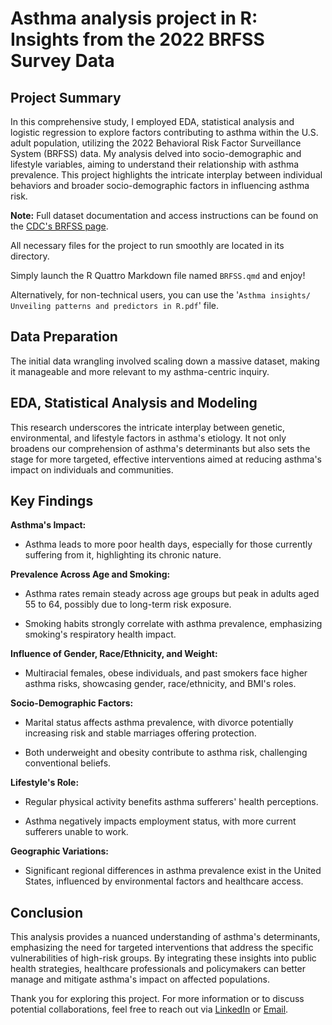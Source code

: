 # Asthma analysis project in R: Insights from the 2022 BRFSS Survey Data

## Project Summary

In this comprehensive study, I employed EDA, statistical analysis and logistic regression to explore factors contributing to asthma within the U.S. adult population, utilizing the 2022 Behavioral Risk Factor Surveillance System (BRFSS) data. My analysis delved into socio-demographic and lifestyle variables, aiming to understand their relationship with asthma prevalence. This project highlights the intricate interplay between individual behaviors and broader socio-demographic factors in influencing asthma risk.

**Note:** Full dataset documentation and access instructions can be found on the [CDC's BRFSS page](https://www.cdc.gov/brfss/annual_data/annual_2022.html).

All necessary files for the project to run smoothly are located in its directory.

Simply launch the R Quattro Markdown file named `BRFSS.qmd` and enjoy!

Alternatively, for non-technical users, you can use the '`Asthma insights/ Unveiling patterns and predictors in R.pdf`' file.

## Data Preparation

The initial data wrangling involved scaling down a massive dataset, making it manageable and more relevant to my asthma-centric inquiry.

## EDA, Statistical Analysis and Modeling

This research underscores the intricate interplay between genetic, environmental, and lifestyle factors in asthma's etiology. It not only broadens our comprehension of asthma's determinants but also sets the stage for more targeted, effective interventions aimed at reducing asthma's impact on individuals and communities.

## Key Findings

**Asthma's Impact:**

-   Asthma leads to more poor health days, especially for those currently suffering from it, highlighting its chronic nature.

**Prevalence Across Age and Smoking:**

-   Asthma rates remain steady across age groups but peak in adults aged 55 to 64, possibly due to long-term risk exposure.

-   Smoking habits strongly correlate with asthma prevalence, emphasizing smoking's respiratory health impact.

**Influence of Gender, Race/Ethnicity, and Weight:**

-   Multiracial females, obese individuals, and past smokers face higher asthma risks, showcasing gender, race/ethnicity, and BMI's roles.

**Socio-Demographic Factors:**

-   Marital status affects asthma prevalence, with divorce potentially increasing risk and stable marriages offering protection.

-   Both underweight and obesity contribute to asthma risk, challenging conventional beliefs.

**Lifestyle's Role:**

-   Regular physical activity benefits asthma sufferers' health perceptions.

-   Asthma negatively impacts employment status, with more current sufferers unable to work.

**Geographic Variations:**

-   Significant regional differences in asthma prevalence exist in the United States, influenced by environmental factors and healthcare access.

## Conclusion

This analysis provides a nuanced understanding of asthma's determinants, emphasizing the need for targeted interventions that address the specific vulnerabilities of high-risk groups. By integrating these insights into public health strategies, healthcare professionals and policymakers can better manage and mitigate asthma's impact on affected populations.

Thank you for exploring this project. For more information or to discuss potential collaborations, feel free to reach out via [LinkedIn](https://www.linkedin.com/in/vitalii-diakonov) or [Email](mailto:doctor.diakonov@gmail.com).
